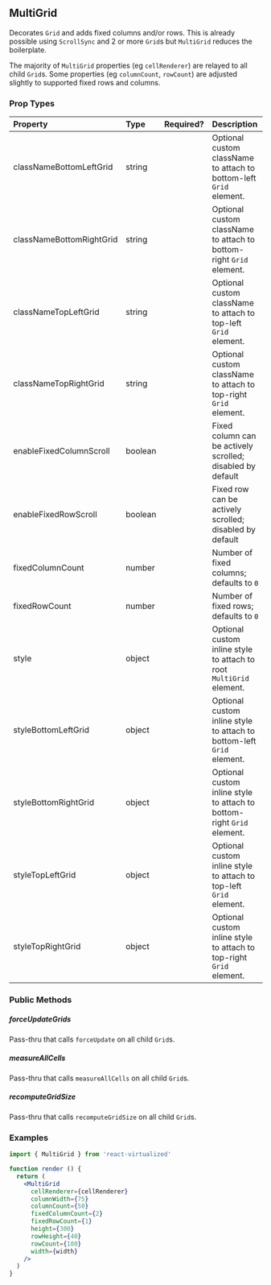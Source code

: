 MultiGrid
---------------

Decorates `Grid` and adds fixed columns and/or rows.
This is already possible using `ScrollSync` and 2 or more `Grid`s but `MultiGrid` reduces the boilerplate.

The majority of `MultiGrid` properties (eg `cellRenderer`) are relayed to all child `Grid`s.
Some properties (eg `columnCount`, `rowCount`) are adjusted slightly to supported fixed rows and columns.

### Prop Types
| Property | Type | Required? | Description |
|:---|:---|:---:|:---|
| classNameBottomLeftGrid | string |  | Optional custom className to attach to bottom-left `Grid` element. |
| classNameBottomRightGrid | string |  | Optional custom className to attach to bottom-right `Grid` element. |
| classNameTopLeftGrid | string |  | Optional custom className to attach to top-left `Grid` element. |
| classNameTopRightGrid | string |  | Optional custom className to attach to top-right `Grid` element. |
| enableFixedColumnScroll | boolean |  | Fixed column can be actively scrolled; disabled by default |
| enableFixedRowScroll | boolean |  | Fixed row can be actively scrolled; disabled by default |
| fixedColumnCount | number |  | Number of fixed columns; defaults to `0` |
| fixedRowCount | number |  | Number of fixed rows; defaults to `0` |
| style | object |  | Optional custom inline style to attach to root `MultiGrid` element. |
| styleBottomLeftGrid | object |  | Optional custom inline style to attach to bottom-left `Grid` element. |
| styleBottomRightGrid | object |  | Optional custom inline style to attach to bottom-right `Grid` element. |
| styleTopLeftGrid | object |  | Optional custom inline style to attach to top-left `Grid` element. |
| styleTopRightGrid | object |  | Optional custom inline style to attach to top-right `Grid` element. |

### Public Methods

##### forceUpdateGrids

Pass-thru that calls `forceUpdate` on all child `Grid`s.

##### measureAllCells

Pass-thru that calls `measureAllCells` on all child `Grid`s.

##### recomputeGridSize

Pass-thru that calls `recomputeGridSize` on all child `Grid`s.

### Examples

```jsx
import { MultiGrid } from 'react-virtualized'

function render () {
  return (
    <MultiGrid
      cellRenderer={cellRenderer}
      columnWidth={75}
      columnCount={50}
      fixedColumnCount={2}
      fixedRowCount={1}
      height={300}
      rowHeight={40}
      rowCount={100}
      width={width}
    />
  )
}
```
